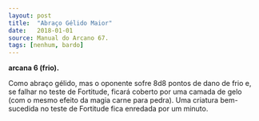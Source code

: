 ```yaml
---
layout: post
title:  "Abraço Gélido Maior"
date:   2018-01-01
source: Manual do Arcano 67.
tags: [nenhum, bardo]
---
```


**arcana 6 (frio).**

Como abraço gélido, mas o oponente sofre 8d8 pontos de dano de frio e, se falhar no teste de Fortitude, ficará coberto por uma camada de gelo (com o mesmo efeito da magia carne para pedra). Uma criatura bem-sucedida no teste de Fortitude fica enredada por um minuto.
